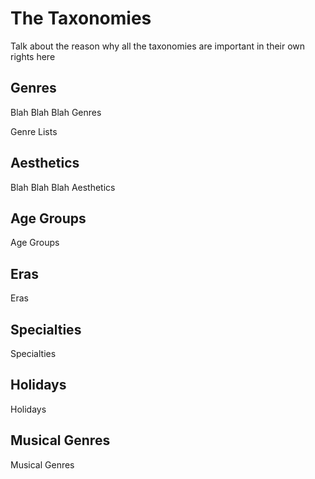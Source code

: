 # The Taxonomies

Talk about the reason why all the taxonomies are important in their own rights here

## Genres

Blah Blah Blah Genres

Genre Lists

## Aesthetics

Blah Blah Blah Aesthetics

## Age Groups

Age Groups

## Eras

Eras

## Specialties

Specialties

## Holidays

Holidays

## Musical Genres

Musical Genres